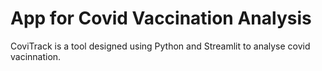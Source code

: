 # App for Covid Vaccination Analysis
CoviTrack is a tool designed using Python and Streamlit to analyse covid vacinnation.
